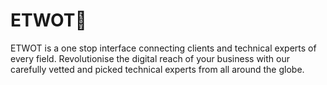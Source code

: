 # ETWOT🚀
ETWOT is a one stop interface connecting clients and technical experts of every field. Revolutionise the digital reach of your business with our carefully vetted and picked technical experts from all around the globe.
